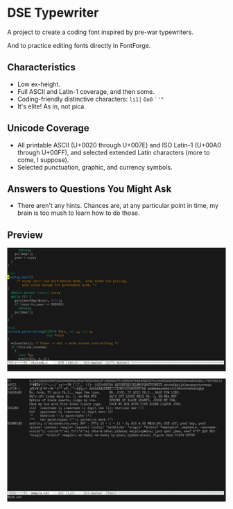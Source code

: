 # DSE Typewriter

A project to create a coding font inspired by pre-war typewriters.

And to practice editing fonts directly in FontForge.

## Characteristics

-   Low ex-height.
-   Full ASCII and Latin-1 coverage, and then some.
-   Coding-friendly distinctive characters: `li1|` `Oo0` `` `'" ``
-   It's elite!  As in, not pica.

## Unicode Coverage

-   All printable ASCII (U+0020 through U+007E) and ISO Latin-1 (U+00A0 through U+00FF),
    and selected extended Latin characters (more to come, I suppose).
-   Selected punctuation, graphic, and currency symbols.

## Answers to Questions You Might Ask

-   There aren't any hints.  Chances are, at any particular point in
    time, my brain is too mush to learn how to do those.

## Preview

![Coding](images/2020-02-27-coding-2.png)

![Demo](images/2020-02-27-ascii-2.png)
